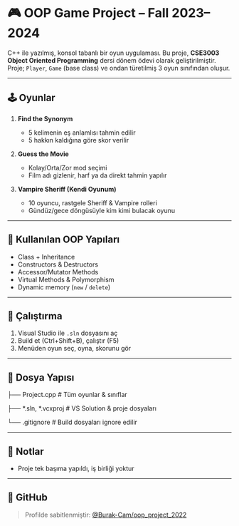 # 🎮 OOP Game Project – Fall 2023–2024

C++ ile yazılmış, konsol tabanlı bir oyun uygulaması. Bu proje, **CSE3003 Object Oriented Programming** dersi dönem ödevi olarak geliştirilmiştir.  
Proje; `Player`, `Game` (base class) ve ondan türetilmiş 3 oyun sınıfından oluşur.

---

## 🕹️ Oyunlar

1. **Find the Synonym**  
   - 5 kelimenin eş anlamlısı tahmin edilir  
   - 5 hakkın kaldığına göre skor verilir

2. **Guess the Movie**  
   - Kolay/Orta/Zor mod seçimi  
   - Film adı gizlenir, harf ya da direkt tahmin yapılır

3. **Vampire Sheriff (Kendi Oyunum)**  
   - 10 oyuncu, rastgele Sheriff & Vampire rolleri  
   - Gündüz/gece döngüsüyle kim kimi bulacak oyunu

---

## 🧱 Kullanılan OOP Yapıları

- Class + Inheritance  
- Constructors & Destructors  
- Accessor/Mutator Methods  
- Virtual Methods & Polymorphism  
- Dynamic memory (`new` / `delete`)

---

## 🚀 Çalıştırma

1. Visual Studio ile `.sln` dosyasını aç  
2. Build et (Ctrl+Shift+B), çalıştır (F5)  
3. Menüden oyun seç, oyna, skorunu gör

---

## 📁 Dosya Yapısı

├── Project.cpp # Tüm oyunlar & sınıflar

├── *.sln, *.vcxproj # VS Solution & proje dosyaları

└── .gitignore # Build dosyaları ignore edilir

---

## 📝 Notlar

- Proje tek başıma yapıldı, iş birliği yoktur

---

## 📎 GitHub

> Profilde sabitlenmiştir: [@Burak-Cam/oop_project_2022](https://github.com/Burak-Cam/oop_project_2022)
